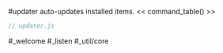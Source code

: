 #updater auto-updates installed items.
<< command_table() >>

```js_removed:updater.js
// updater.js
```

#_welcome 
#_listen 
#_util/core